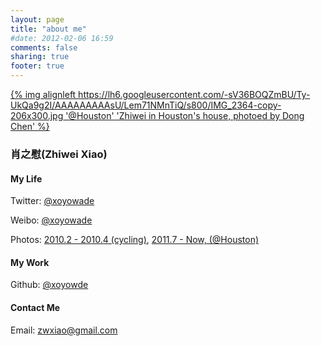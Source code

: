 ```yaml
---
layout: page
title: "about me"
#date: 2012-02-06 16:59
comments: false
sharing: true
footer: true
---
```


[{% img alignleft https://lh6.googleusercontent.com/-sV36BOQZmBU/Ty-UkQa9g2I/AAAAAAAAAsU/Lem71NMnTiQ/s800/IMG_2364-copy-206x300.jpg '@Houston' 'Zhiwei in Houston's house, photoed by Dong Chen' %}](https://lh3.googleusercontent.com/-Gkrh5yasZ3M/Ty-U2fWC9MI/AAAAAAAAAsY/2uvEO9kaeuo/s800/IMG_2364-copy.jpg)

### 肖之慰(Zhiwei Xiao)

#### My Life

Twitter: [@xoyowade](https://twitter.com/#!/xoyowade)

Weibo: [@xoyowade](http://weibo.com/xoyowade)

Photos: [2010.2 - 2010.4 (cycling)](http://s781.photobucket.com/albums/yy94/xoyowade), [2011.7 - Now, (@Houston)](https://picasaweb.google.com/108384009954782878786)

#### My Work

Github: [@xoyowde](https://github.com/xoyowade/)

#### Contact Me

Email: <zwxiao@gmail.com>

